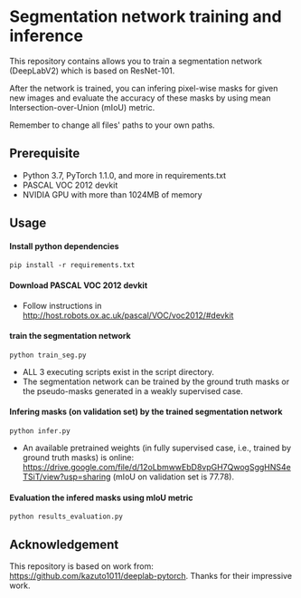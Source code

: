 # Segmentation network training and inference
This repository contains allows you to train a segmentation network (DeepLabV2) which is based on ResNet-101.

After the network is trained, you can infering pixel-wise masks for given new images and evaluate the accuracy of these masks by using mean Intersection-over-Union (mIoU) metric.

Remember to change all files' paths to your own paths.

## Prerequisite
* Python 3.7, PyTorch 1.1.0, and more in requirements.txt
* PASCAL VOC 2012 devkit
* NVIDIA GPU with more than 1024MB of memory

## Usage

#### Install python dependencies
```
pip install -r requirements.txt
```
#### Download PASCAL VOC 2012 devkit
* Follow instructions in http://host.robots.ox.ac.uk/pascal/VOC/voc2012/#devkit

#### train the segmentation network 
```
python train_seg.py
```
* ALL 3 executing scripts exist in the script directory.
* The segmentation network can be trained by the ground truth masks or the pseudo-masks generated in a weakly supervised case.

#### Infering masks (on validation set) by the trained segmentation network 
```
python infer.py
```
* An available pretrained weights (in fully supervised case, i.e., trained by ground truth masks) is online: https://drive.google.com/file/d/12oLbmwwEbD8vpGH7QwogSggHNS4eTSiT/view?usp=sharing (mIoU on validation set is 77.78).

#### Evaluation the infered masks using mIoU metric
```
python results_evaluation.py
```
## Acknowledgement

This repository is based on work from: https://github.com/kazuto1011/deeplab-pytorch. Thanks for their impressive work.
